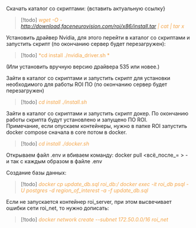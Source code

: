 Скачать каталог со скриптами: {вставить актуальную ссылку}

> [!todo] 
> <span style="color: #f4a448">*wget -O - http://download.faceneurovision.com/roi/x86/install.tar | cat | tar x*</span> 

Установить драйвер Nvidia, для этого перейти в каталог со скриптами и запустить скрипт (по окончанию сервер будет перезагружен):

> [!todo] 
> <span style="color: #f4a448">*cd install
 > ./nvidia_driver.sh *</span>

(Или установить вручную версию драйвера 535 или новее.)

Зайти в каталог со скриптами и запустить скрипт для установки необходимого для работы ROI ПО (по окончанию сервер будет перезагружен)

> [!todo] 
> <span style="color: #f4a448">*cd install 
> ./install.sh*</span> 

Зайти в каталог со скриптами и запустить скрипт докер. По окончанию работы скрипта будут установлено и запущено ПО ROI.  
  Примечание, если опускаем контейнеры, нужно в папке ROI запустить docker compose сначала в core потом в docker.

> [!todo] 
> <span style="color: #f4a448">*cd install 
./docker.sh*</span> 

Открываем файл .env и вбиваем команду: docker pull <всё_после_= > - и так с каждым образом в файле .env

Создание базы данных:  
> [!todo] 
> <span style="color: #f4a448">*docker cp update_db.sql roi_db:/
> docker exec -it roi_db psql -U postgres -d region_of_interest -a -f update_db.sql*</span> 

Если не запускается контейнер roi_server, при этом высвечивает ошибки сети roi_net, то нужно дописать:  
> [!todo] 
> <span style="color: #f4a448">*docker network create --subnet 172.50.0.0/16 roi_net*</span> 

